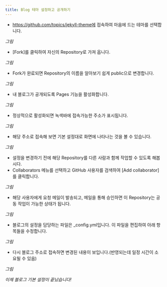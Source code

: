 ```yaml
---
title: Blog 테마 설정하고 공개하기
---
```


* https://github.com/topics/jekyll-theme에 접속하여 마음에 드는 테마를 선택합니다.

*그림*


* [Fork]를 클릭하여 자신의 Repository로 가져 옵니다.

*그림*


* Fork가 완료되면 Repository의 이름을 알아보기 쉽게 public으로 변경합니다.

*그림*


* 내 블로그가 공개되도록 Pages 기능을 활성화합니다.

*그림*


* 정상적으로 활성화되면 녹색바에 접속가능한 주소가 표시됩니다.

*그림*


* 해당 주소로 접속해 보면 기본 설정대로 화면에 나타나는 것을 볼 수 있습니다.

*그림*


* 설정을 변경하기 전에 해당 Repository를 다른 사람과 함께 작업할 수 있도록 해봅시다.
* Collaborators 메뉴를 선택하고 GitHub 사용자를 검색하여 [Add collaborator]를 클릭합니다.

*그림*


* 해당 사용자에게 요청 메일이 발송되고, 메일을 통해 승인하면 이 Repository는 공동 작업이 가능한 상태가 됩니다.

*그림*


* 블로그의 설정을 담당하는 파일은 _config.yml입니다. 이 파일을 편집하여 아래 항목들을 수정합니다.

*그림*


* 다시 블로그 주소로 접속하면 변경된 내용이 보입니다.(반영되는데 일정 시간이 소요될 수 있음)

*그림*


*이제 블로그 기본 설정이 끝났습니다!*
